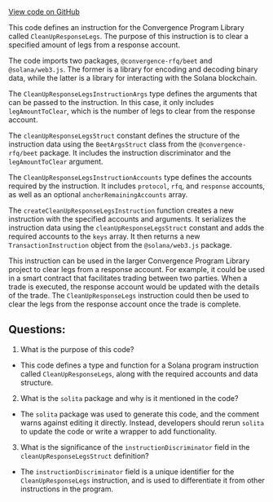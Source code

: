 [View code on GitHub](https://github.com/convergence-rfq/convergence-program-library/rfq/js/generated/instructions/cleanUpResponseLegs.ts)

This code defines an instruction for the Convergence Program Library called `CleanUpResponseLegs`. The purpose of this instruction is to clear a specified amount of legs from a response account. 

The code imports two packages, `@convergence-rfq/beet` and `@solana/web3.js`. The former is a library for encoding and decoding binary data, while the latter is a library for interacting with the Solana blockchain. 

The `CleanUpResponseLegsInstructionArgs` type defines the arguments that can be passed to the instruction. In this case, it only includes `legAmountToClear`, which is the number of legs to clear from the response account. 

The `cleanUpResponseLegsStruct` constant defines the structure of the instruction data using the `BeetArgsStruct` class from the `@convergence-rfq/beet` package. It includes the instruction discriminator and the `legAmountToClear` argument. 

The `CleanUpResponseLegsInstructionAccounts` type defines the accounts required by the instruction. It includes `protocol`, `rfq`, and `response` accounts, as well as an optional `anchorRemainingAccounts` array. 

The `createCleanUpResponseLegsInstruction` function creates a new instruction with the specified accounts and arguments. It serializes the instruction data using the `cleanUpResponseLegsStruct` constant and adds the required accounts to the `keys` array. It then returns a new `TransactionInstruction` object from the `@solana/web3.js` package. 

This instruction can be used in the larger Convergence Program Library project to clear legs from a response account. For example, it could be used in a smart contract that facilitates trading between two parties. When a trade is executed, the response account would be updated with the details of the trade. The `CleanUpResponseLegs` instruction could then be used to clear the legs from the response account once the trade is complete.
## Questions: 
 1. What is the purpose of this code?
- This code defines a type and function for a Solana program instruction called `CleanUpResponseLegs`, along with the required accounts and data structure.

2. What is the `solita` package and why is it mentioned in the code?
- The `solita` package was used to generate this code, and the comment warns against editing it directly. Instead, developers should rerun `solita` to update the code or write a wrapper to add functionality.

3. What is the significance of the `instructionDiscriminator` field in the `cleanUpResponseLegsStruct` definition?
- The `instructionDiscriminator` field is a unique identifier for the `CleanUpResponseLegs` instruction, and is used to differentiate it from other instructions in the program.
